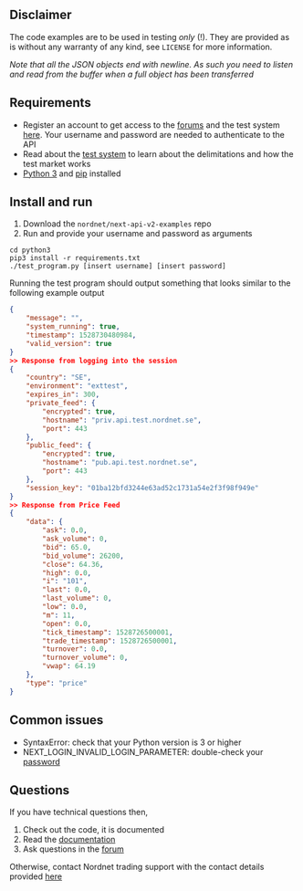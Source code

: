 ## Disclaimer
The code examples are to be used in testing *only* (!). They are provided as is
without any warranty of any kind, see `LICENSE` for more information.

_Note that all the JSON objects end with newline.  As such you need to listen
and read from the buffer when a full object has been transferred_

## Requirements
* Register an account to get access to the
  [forums](https://api.test.nordnet.se) and the test system
  [here](https://api.test.nordnet.se/account/register). Your username
  and password are needed to authenticate to the API
* Read about the [test system](
  https://api.test.nordnet.se/projects/api/wiki/Test_system) to
  learn about the delimitations and how the test market works
* [Python 3](https://www.python.org/downloads/) and
  [pip](https://pip.pypa.io/en/stable/installing/) installed

## Install and run
1. Download the `nordnet/next-api-v2-examples` repo
2. Run and provide your username and password as arguments
```
cd python3
pip3 install -r requirements.txt
./test_program.py [insert username] [insert password]
```
Running the test program should output something that looks similar to the following example output
```json
{
    "message": "",
    "system_running": true,
    "timestamp": 1528730480984,
    "valid_version": true
}
>> Response from logging into the session
{
    "country": "SE",
    "environment": "exttest",
    "expires_in": 300,
    "private_feed": {
        "encrypted": true,
        "hostname": "priv.api.test.nordnet.se",
        "port": 443
    },
    "public_feed": {
        "encrypted": true,
        "hostname": "pub.api.test.nordnet.se",
        "port": 443
    },
    "session_key": "01ba12bfd3244e63ad52c1731a54e2f3f98f949e"
}
>> Response from Price Feed
{
    "data": {
        "ask": 0.0,
        "ask_volume": 0,
        "bid": 65.0,
        "bid_volume": 26200,
        "close": 64.36,
        "high": 0.0,
        "i": "101",
        "last": 0.0,
        "last_volume": 0,
        "low": 0.0,
        "m": 11,
        "open": 0.0,
        "tick_timestamp": 1528726500001,
        "trade_timestamp": 1528726500001,
        "turnover": 0.0,
        "turnover_volume": 0,
        "vwap": 64.19
    },
    "type": "price"
}
```

## Common issues
* SyntaxError: check that your Python version is 3 or higher
* NEXT\_LOGIN\_INVALID\_LOGIN\_PARAMETER: double-check your [password](https://api.test.nordnet.se/login)

## Questions
If you have technical questions then,
1. Check out the code, it is documented
2. Read the [documentation](https://api.test.nordnet.se/api-docs/index.html)
3. Ask questions in the [forum](https://api.test.nordnet.se/projects/api/boards)

Otherwise, contact Nordnet trading support with the contact details provided
[here](https://api.test.nordnet.se)
